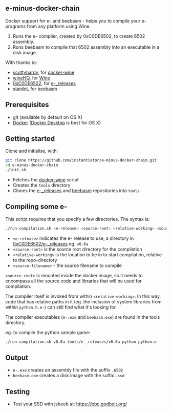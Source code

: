 ## e-minus-docker-chain

Docker support for e- and beebasm - helps you to compile your e- programs from any platform using Wine.

1. Runs the e- compiler, created by 0xC0DE6502, to create 6502 assembly.
2. Runs beebasm to compile that 6502 assembly into an executable in a disk image.

With thanks to:

* [scottyhardy](https://github.com/scottyhardy), for [docker-wine](https://github.com/scottyhardy/docker-wine)
* [wineHQ](https://www.winehq.org/), for [Wine](https://www.winehq.org/)
* [0xC0DE6502](https://github.com/0xC0DE6502), for [e-_releases](https://github.com/0xC0DE6502/e-_releases)
* [stardot](https://github.com/stardot/beebasm), for [beebasm](https://github.com/stardot/beebasm)

## Prerequisites

* git (available by default on OS X)
* [Docker](https://www.docker.com/) ([Docker Desktop](https://www.docker.com/products/docker-desktop) is best for OS X)

## Getting started

Clone and initialise, with:

```bash
git clone https://github.com/instantiator/e-minus-docker-chain.git
cd e-minus-docker-chain
./init.sh
```

* Fetches the [docker-wine](https://raw.githubusercontent.com/scottyhardy/docker-wine/master/docker-wine) script
* Creates the `tools` directory
* Clones the [e-_releases](https://github.com/0xC0DE6502/e-_releases) and [beebasm](https://github.com/stardot/beebasm) repositories into `tools`

## Compiling some e-

This script requires that you specify a few directories. The syntax is:

```bash
./run-compilation.sh <e-release> <source-root> <relative-working> <source-filename>
```

* `<e-release>` indicates the e- release to use, a directory in [0xC0DE6502/e-_releases](https://github.com/0xC0DE6502/e-_releases) eg. `v0.6a`
* `<source-root>` is the source root directory for the compilation
* `<relative-working>` is the location to be in to start compilation, relative to the repo-directory
* `<source-filename>` - the source filename to compile

`<source-root>` is mounted inside the docker image, so it needs to encompass all the source code and libraries that will be used for compilation.

The compiler itself is invoked from within `<relative-working>`. In this way, code that has relative paths in it (eg. the inclusion of system libraries from within `python.h.e-`) can still find what it's looking for.

The compiler executables (`e-.exe` and `beebasm.exe`) are found in the tools directory.

eg. to compile the python sample game:

```bash
./run-compilation.sh v0.6a tools/e-_releases/v0.6a python python.e-
```

## Output

* `e-.exe` creates an assembly file with the suffix `.6502`
* `beebasm.exe` creates a disk image with the suffix `.ssd`

## Testing

* Test your SSD with jsbeeb at: https://bbc.godbolt.org/
